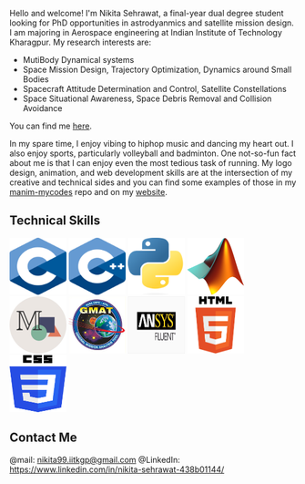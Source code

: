 Hello and welcome! I'm Nikita Sehrawat, a final-year dual degree student looking for PhD opportunities in astrodyanmics and satellite mission design. I am majoring in Aerospace engineering at Indian Institute of Technology Kharagpur. My research interests are:
- MutiBody Dynamical systems
- Space Mission Design, Trajectory Optimization, Dynamics around Small Bodies
- Spacecraft Attitude Determination and Control, Satellite Constellations
- Space Situational Awareness, Space Debris Removal and Collision Avoidance

You can find me [here](https://swtnikita50.github.io/nikitasehrawat.github.io//).

In my spare time, I enjoy vibing to hiphop music and dancing my heart out. I also enjoy sports, particularly volleyball and badminton. One not-so-fun fact about me is that I can enjoy even the most tedious task of running. My logo design, animation, and web development skills are at the intersection of my creative and technical sides and you can find some examples of those in my [manim-mycodes](https://github.com/swtnikita50/manim-mycodes) repo and on my [website](https://swtnikita50.github.io/nikitasehrawat.github.io/).

## Technical Skills
 <img src="./images/c-logo.png" alt="C" width="100" height="100">  <img src="./images/cpp-logo.png" alt="C++" width="100" height="100">  <img src="./images/python-logo.png" alt="Python" width="100" height="100">  <img src="./images/matlab-logo.png" alt="Matlab" width="100" height="100"> <img src="./images/manim-logo.png" alt="Manim" width="100" height="100"> <img src="./images/gmat-logo.png" alt="GMAT" width="100" height="100"> <img src="./images/ansys-fluent-logo.png" alt="Ansys Fluent" width="100" height="100">  <img src="./images/html5-logo.png" alt="HTML5" width="100" height="100"> <img src="./images/css3-logo.png" alt="CSS3" width="100" height="100"> 

## Contact Me

@mail: nikita99.iitkgp@gmail.com
@LinkedIn: https://www.linkedin.com/in/nikita-sehrawat-438b01144/
<!---

swtnikita50/swtnikita50 is a ✨ special ✨ repository because its `README.md` (this file) appears on your GitHub profile.
You can click the Preview link to take a look at your changes.
--->
